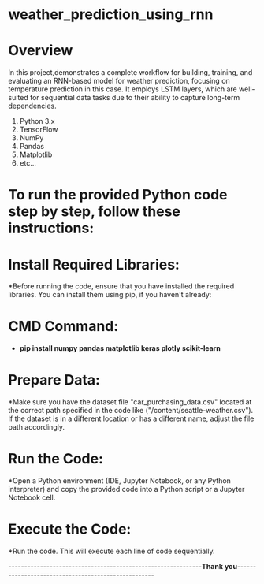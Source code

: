 # weather_prediction_using_rnn
# Overview
In this project,demonstrates a complete workflow for building, training, and evaluating an RNN-based model for weather prediction, focusing on temperature prediction in this case. It employs LSTM layers, which are well-suited for sequential data tasks due to their ability to capture long-term dependencies.
1. Python 3.x
2. TensorFlow
3. NumPy
4. Pandas
5. Matplotlib
6. etc...
# To run the provided Python code step by step, follow these instructions:
# Install Required Libraries:
*Before running the code, ensure that you have installed the required libraries. You can install them using pip, if you haven't already:
# CMD Command:
* __pip install numpy pandas matplotlib keras plotly scikit-learn__
# Prepare Data:
*Make sure you have the dataset file "car_purchasing_data.csv" located at the correct path specified in the code  like ("/content/seattle-weather.csv"). If the dataset is in a different location or has a different name, adjust the file path accordingly.

# Run the Code:
*Open a Python environment (IDE, Jupyter Notebook, or any Python interpreter) and copy the provided code into a Python script or a Jupyter Notebook cell.

# Execute the Code: 
*Run the code. This will execute each line of code sequentially.

-------------------------------------------------------------**Thank you**----------------------------------------------------
